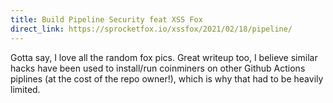 ```yaml
---
title: Build Pipeline Security feat XSS Fox
direct_link: https://sprocketfox.io/xssfox/2021/02/18/pipeline/
---
```


Gotta say, I love all the random fox pics. Great writeup too, I believe similar hacks have been used to install/run coinminers on other Github Actions piplines (at the cost of the repo owner!), which is why that had to be heavily limited.
